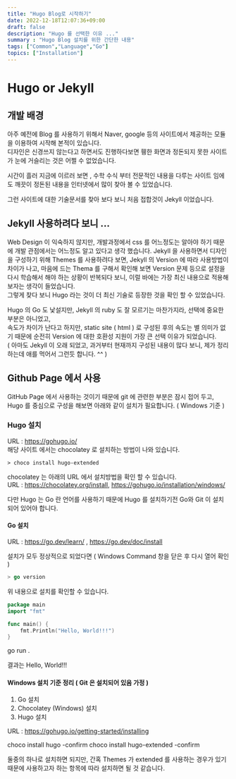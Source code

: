 ```yaml
---
title: "Hugo Blog로 시작하기"
date: 2022-12-18T12:07:36+09:00
draft: false
description: "Hugo 를 선택한 이유 ..."
summary : "Hugo Blog 설치를 위한 간단한 내용"
tags: ["Common","Language","Go"]
topics: ["Installation"]
---
```


# Hugo or Jekyll
   
## 개발 배경

   아주 예전에 Blog 를 사용하기 위해서 Naver, google 등의 사이트에서 제공하는
   모듈을 이용하여 시작해 본적이 있습니다.    
   디자인은 신경쓰지 않는다고 하면서도 진행하다보면 휑한 화면과 정돈되지 못한 사이트가
   눈에 거슬리는 것은 어쩔 수 없었습니다. 
   
   시간이 흘러 지금에 이르러 보면 , 수학 수식 부터 전문적인 내용을 다루는 사이트 임에도
   깨끗이 정돈된 내용을 인터넷에서 많이 찾아 볼 수 있었습니다. 
   
   그런 사이트에 대한 기술문서를 찾아 보다 보니 처음 접합것이 Jekyll 이었습니다. 

## Jekyll 사용하려다 보니 ...

   Web Design 이 익숙하지 않지만, 개발과정에서 css 를 어느정도는 알아야 하기 때문에 개발 관점에서는
   어느정도 알고 있다고 생각 했습니다. 
   Jekyll 을 사용하면서 디자인을 구성하기 위해 Themes 를 사용하려다 보면, Jekyll 의 Version 에 따라 사용방법이
   차이가 나고, 마음에 드는 Thema 를 구해서 확인해 보면 Version 문제 등으로 설정을 다시 학습해서 해야 하는 상황이 
   반복되다 보니, 이럴 바에는 가장 최신 내용으로 적용해 보자는 생각이 들었습니다.    
   그렇게 찾다 보니 Hugo 라는 것이 더 최신 기술로 등장한 것을 확인 할 수 있었습니다. 

   Hugo 의 Go 도 낯설지만, Jekyll 의 ruby 도 잘 모르기는 마찬가지라, 선택에 중요한 부분은 아니었고,    
   속도가 차이가 난다고 하지만, static site ( html ) 로 구성된 후의 속도는 별 의미가 없기 때문에 순전히 
   Version 에 대한 호환성 지원이 가장 큰 선택 이유가 되었습니다.    
   ( 아마도 Jekyll 이 오래 되었고, 과거부터 현재까지 구성된 내용이 많다 보니, 제가 정리하는데 애를 먹어서 그런듯 합니다. ^^ )

## Github Page 에서 사용

   GitHub Page 에서 사용하는 것이기 때문에 git 에 관련한 부분은 잠시 접어 두고, Hugo 를 중심으로 구성을 해보면 아래와 같이 
   설치가 필요합니다. ( Windows 기준 )

   ### Hugo 설치
   URL : https://gohugo.io/  
   해당 사이트 에서는 chocolatey 로 설치하는 방법이 나와 있습니다. 
   ``` shell
   > choco install hugo-extended
   ```

   chocolatey 는 아래의 URL 에서 설치방법을 확인 할 수 있습니다.    
   URL : https://chocolatey.org/install, https://gohugo.io/installation/windows/

   다만 Hugo 는 Go 란 언어를 사용하기 때문에 Hugo 를 설치하기전 Go와 Git 이 설치되어 있어야 합니다. 
   
   #### Go 설치
   URL : https://go.dev/learn/ , https://go.dev/doc/install
   
   설치가 모두 정상적으로 되었다면  ( Windows Command 창을 닫은 후 다시 열어 확인 )

   ``` go
   > go version 
   ```
   위 내용으로 설치를 확인할 수 있습니다.    

   ```go
   package main
   import "fmt"

   func main() {
	   fmt.Println("Hello, World!!!")
   }
   ```

   go run .    

   결과는 Hello, World!!!

   #### Windows 설치 기준 정리 ( Git 은 설치되어 있음 가정 )

   1. Go 설치
   2. Chocolatey (Windows) 설치
   3. Hugo 설치

   URL : https://gohugo.io/getting-started/installing

   choco install hugo -confirm 
   choco install hugo-extended -confirm   

   둘중의 하나로 설치하면 되지만, 간혹 Themes 가 extended 를 사용하는 경우가 있기 때문에 사용하고자 하는 항목에 따라
   설치하면 될 것 같습니다. 





